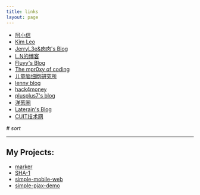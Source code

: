 ```yaml
---
title: links
layout: page
---
```


* <a href="http://ashin.sinaapp.com" target="_blank">阿小信</a>
* <a href="http://kimleo.lofter.com/" target="_blank">Kim Leo</a>
* <a href="http://www.jerryl3e.com/" target="_blank">JerryL3e&amp;肉肉's Blog</a>
* <a href="http://lanu.sinaapp.com" target="_blank">L.N的博客</a>
* <a href="http://fluyy.net/" target="_blank">Fluyy's Blog</a>
* <a href="http://blog.mpr0xy.com/" target="_blank">The mpr0xy of coding</a>
* <a href="http://http://happytree.farbox.com/" target="_blank">儿童脑细胞研究所</a>
* <a href="http://lenny.sinaapp.com/" target="_blank">lenny blog</a>
* <a href="http://hack4money.org/" target="_blank">hack4money</a>
* <a href="http://plusplus7.com/" target="_blank">plusplus7's blog</a>
* <a href="http://ycong.org/" target="_blank">洋葱圈</a>
* <a href="http://laterain.sinaapp.com/" target="_blank">Laterain's Blog</a>
* <a href="http://tech.cuit.edu.cn/old_tech/" target="_blank">CUIT技术网</a>

*# sort*

---

## My Projects:

* [marker](https://github.com/linkgod/marker)
* [SHA-1](https://github.com/linkgod/SHA-1)
* [simple-mobile-web](https://github.com/linkgod/simple-mobile-web)
* [simple-pjax-demo](https://github.com/linkgod/simple-pjax-demo)

